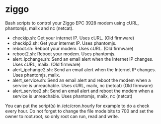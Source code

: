 # ziggo
Bash scripts to control your Ziggo EPC 3928 modem using cURL, phantomjs, mailx and nc (netcat).
  * checkip.sh: Get your internet IP. Uses cURL. (Old firmware)
  * checkip2.sh: Get your internet IP. Uses phantomjs.
  * reboot.sh: Reboot your modem. Uses cURL. (Old firmware)
  * reboot2.sh: Reboot your modem. Uses phantomjs.
  * alert_ipchange.sh: Send an email alert when the Internet IP changes. Uses cURL, mailx. (Old firmware)
  * alert_ipchange2.sh: Send an email alert when the Internet IP changes. Uses phantomjs, mailx.
  * alert_service.sh: Send an email alert and reboot the modem when a service is unreachable. Uses cURL, mailx, nc (netcat) (Old firmware)
  * alert_service2.sh: Send an email alert and reboot the modem when a service is unreachable. Uses phantomjs, mailx, nc (netcat)

You can put the script(s) in /etc/cron.hourly for example to do a check every hour. Do not forget to change the file mode bits to 700 and set the owner to root.root,  so only root can run, read and write.
